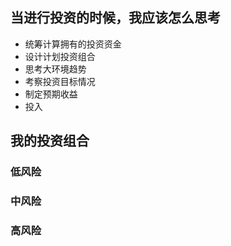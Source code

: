 
## 当进行投资的时候，我应该怎么思考
- 统筹计算拥有的投资资金
- 设计计划投资组合
- 思考大环境趋势
- 考察投资目标情况
- 制定预期收益
- 投入

## 我的投资组合
### 低风险

### 中风险

### 高风险